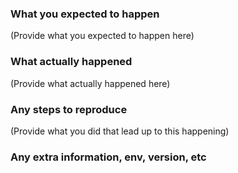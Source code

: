 ### What you expected to happen
(Provide what you expected to happen here)

### What actually happened
(Provide what actually happened here)

### Any steps to reproduce
(Provide what you did that lead up to this happening)

### Any extra information, env, version, etc
